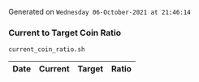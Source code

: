 Generated on `Wednesday 06-October-2021 at 21:46:14`

### Current to Target Coin Ratio
`current_coin_ratio.sh`

Date|Current|Target|Ratio
---|---|---|---
